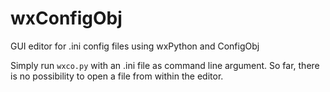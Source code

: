 # wxConfigObj
GUI editor for .ini config files using wxPython and ConfigObj


Simply run `wxco.py` with an .ini file as command line argument.
So far, there is no possibility to open a file from within the editor.

